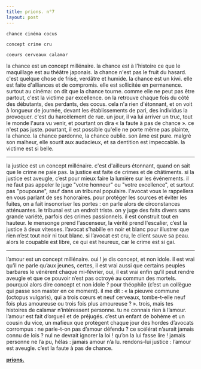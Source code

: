 ```yaml
---
title: prions. n°7
layout: post
---
```


`chance cinéma cocus`

`concept crime cru`

`coeurs cerveaux calamar`

la chance est un concept millénaire. la chance est à l'histoire ce que le maquillage est au théâtre japonais. la chance n'est pas le fruit du hasard. c'est quelque chose de frisé, verdâtre et humide. la chance est un kiwi. elle est faite d'alliances et de compromis. elle est sollicitée en permanence. surtout au cinéma: on dit que la chance tourne. comme elle ne peut pas être partout, c'est la victime par excellence. on la retrouve chaque fois du côté des débutants, des perdants, des cocus. cela n'a rien d'étonnant, et on voit à longueur de journée, devant les établissements de pari, des individus la provoquer. c'est du harcèlement de rue. un jour, il va lui arriver un truc, tout le monde l'aura vu venir, et pourtant on dira « la faute à pas de chance ». ce n'est pas juste. pourtant, il est possible qu'elle ne porte même pas plainte, la chance. la chance pardonne, la chance oublie. son âme est pure. malgré son malheur, elle sourit aux audacieux, et sa dentition est impeccable. la victime est si belle.

---

la justice est un concept millénaire. c'est d'ailleurs étonnant, quand on sait que le crime ne paie pas. la justice est faite de crimes et de châtiments. si la justice est aveugle, c’est pour mieux faire la lumière sur les événements. il ne faut pas appeler le juge "votre honneur" ou "votre excellence", et surtout pas "poupoune", sauf dans un tribunal populaire. l'avocat vous le rappellera en vous parlant de ses honoraires. pour protéger les sources et éviter les fuites, on a fait insonoriser les portes : on parle alors de circonstances atténuantes. le tribunal est un endroit triste. on y juge des faits divers sans grande variété, parfois des crimes passionnels. il est construit tout en hauteur. le mensonge prend l'ascenseur, la vérité prend l'escalier, c’est la justice à deux vitesses. l’avocat s’habille en noir et blanc pour illustrer que rien n’est tout noir ni tout blanc. si l’avocat est cru, le client sauve sa peau. alors le coupable est libre, ce qui est heureux, car le crime est si gai.

---

l’amour est un concept millénaire. oui ! je dis concept, et non idole. il est vrai qu’il ne parle qu’aux jeunes, certes, il est vrai aussi que certains peuples barbares le vénèrent chaque mi-février, oui, il est vrai enfin qu’il peut rendre aveugle et que ce pouvoir n’est pas octroyé au commun des mortels. pourquoi alors dire concept et non idole ? pour théophile (c’est un collègue qui passe son master en ce moment). il me dit : « la pieuvre commune (octopus vulgaris), qui a trois cœurs et neuf cerveaux, tombe-t-elle neuf fois plus amoureuse ou trois fois plus amoureuse ? ». trois, mais tes histoires de calamar n’intéressent personne. tu ne connais rien à l’amour. l’amour est fait d’orgueil et de préjugés. c’est un enfant de bohème et un cousin du vice, un mafieux que protègent chaque jour des hordes d’avocats corrompus : ne parle-t-on pas d’amour défendu ? ce scélérat n’aurait jamais connu de lois ? nul ne devrait ignorer la loi ! qu’on la lui fasse lire ! jamais personne ne l’a pu, hélas : jamais amour n’a lu. rendons-lui justice : l’amour est aveugle. c’est la faute à pas de chance.

[**prions.**](../prions.html)

